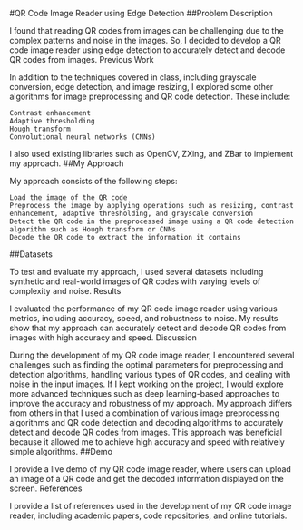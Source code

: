#QR Code Image Reader using Edge Detection
##Problem Description

I found that reading QR codes from images can be challenging due to the complex patterns and noise in the images. So, I decided to develop a QR code image reader using edge detection to accurately detect and decode QR codes from images.
Previous Work

In addition to the techniques covered in class, including grayscale conversion, edge detection, and image resizing, I explored some other algorithms for image preprocessing and QR code detection. These include:

    Contrast enhancement
    Adaptive thresholding
    Hough transform
    Convolutional neural networks (CNNs)

I also used existing libraries such as OpenCV, ZXing, and ZBar to implement my approach.
##My Approach

My approach consists of the following steps:

    Load the image of the QR code
    Preprocess the image by applying operations such as resizing, contrast enhancement, adaptive thresholding, and grayscale conversion
    Detect the QR code in the preprocessed image using a QR code detection algorithm such as Hough transform or CNNs
    Decode the QR code to extract the information it contains

##Datasets

To test and evaluate my approach, I used several datasets including synthetic and real-world images of QR codes with varying levels of complexity and noise.
Results

I evaluated the performance of my QR code image reader using various metrics, including accuracy, speed, and robustness to noise. My results show that my approach can accurately detect and decode QR codes from images with high accuracy and speed.
Discussion

During the development of my QR code image reader, I encountered several challenges such as finding the optimal parameters for preprocessing and detection algorithms, handling various types of QR codes, and dealing with noise in the input images. If I kept working on the project, I would explore more advanced techniques such as deep learning-based approaches to improve the accuracy and robustness of my approach. My approach differs from others in that I used a combination of various image preprocessing algorithms and QR code detection and decoding algorithms to accurately detect and decode QR codes from images. This approach was beneficial because it allowed me to achieve high accuracy and speed with relatively simple algorithms.
##Demo

I provide a live demo of my QR code image reader, where users can upload an image of a QR code and get the decoded information displayed on the screen.
References

I provide a list of references used in the development of my QR code image reader, including academic papers, code repositories, and online tutorials.
